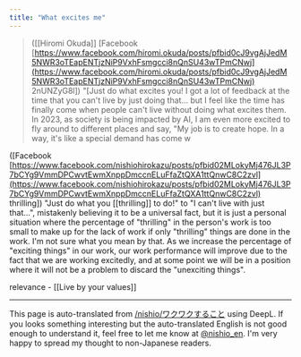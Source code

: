 ```yaml
---
title: "What excites me"
---
```


> ([[Hiromi Okuda]] [Facebook [https://www.facebook.com/hiromi.okuda/posts/pfbid0cJ9vgAjJedM5NWR3oTEapENTjzNiP9VxhFsmgcci8nQnSU43wTPmCNwj](https://www.facebook.com/hiromi.okuda/posts/pfbid0cJ9vgAjJedM5NWR3oTEapENTjzNiP9VxhFsmgcci8nQnSU43wTPmCNwj) 2nUNZyG8l]) "[Just do what excites you! I got a lot of feedback at the time that you can't live by just doing that... but I feel like the time has finally come when people can't live without doing what excites them.
>  In 2023, as society is being impacted by AI, I am even more excited to fly around to different places and say, "My job is to create hope.
>  In a way, it's like a special demand has come w

([Facebook [https://www.facebook.com/nishiohirokazu/posts/pfbid02MLokyMj476JL3P7bCYg9VmmDPCwvtEwmXnppDmccnELuFfaZtQXA1ttQnwC8C2zvl](https://www.facebook.com/nishiohirokazu/posts/pfbid02MLokyMj476JL3P7bCYg9VmmDPCwvtEwmXnppDmccnELuFfaZtQXA1ttQnwC8C2zvl) thrilling]) "Just do what you [[thrilling]] to do!" to "I can't live with just that...", mistakenly believing it to be a universal fact, but it is just a personal situation where the percentage of "thrilling" in the person's work is too small to make up for the lack of work if only "thrilling" things are done in the work. I'm not sure what you mean by that.
As we increase the percentage of "exciting things" in our work, our work performance will improve due to the fact that we are working excitedly, and at some point we will be in a position where it will not be a problem to discard the "unexciting things".

relevance
    - [[Live by your values]]

---
This page is auto-translated from [/nishio/ワクワクすること](https://scrapbox.io/nishio/ワクワクすること) using DeepL. If you looks something interesting but the auto-translated English is not good enough to understand it, feel free to let me know at [@nishio_en](https://twitter.com/nishio_en). I'm very happy to spread my thought to non-Japanese readers.